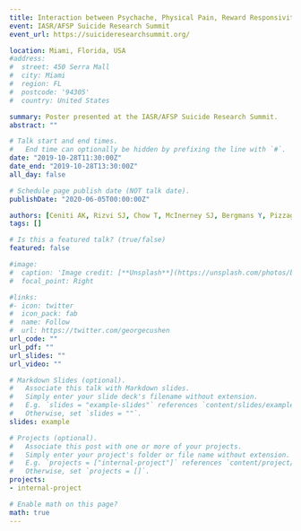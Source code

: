 ```yaml
---
title: Interaction between Psychache, Physical Pain, Reward Responsivity, Anhedonia, and Suicidality in Depression (Poster)
event: IASR/AFSP Suicide Research Summit
event_url: https://suicideresearchsummit.org/

location: Miami, Florida, USA
#address:
#  street: 450 Serra Mall
#  city: Miami
#  region: FL
#  postcode: '94305'
#  country: United States

summary: Poster presented at the IASR/AFSP Suicide Research Summit.
abstract: ""

# Talk start and end times.
#   End time can optionally be hidden by prefixing the line with `#`.
date: "2019-10-28T11:30:00Z"
date_end: "2019-10-28T13:30:00Z"
all_day: false

# Schedule page publish date (NOT talk date).
publishDate: "2020-06-05T00:00:00Z"

authors: [Ceniti AK, Rizvi SJ, Chow T, McInerney SJ, Bergmans Y, Pizzagalli D, Solomons T, Farb N, Turecki G, Kennedy SH]
tags: []

# Is this a featured talk? (true/false)
featured: false

#image:
#  caption: 'Image credit: [**Unsplash**](https://unsplash.com/photos/bzdhc5b3Bxs)'
#  focal_point: Right

#links:
#- icon: twitter
#  icon_pack: fab
#  name: Follow
#  url: https://twitter.com/georgecushen
url_code: ""
url_pdf: ""
url_slides: ""
url_video: ""

# Markdown Slides (optional).
#   Associate this talk with Markdown slides.
#   Simply enter your slide deck's filename without extension.
#   E.g. `slides = "example-slides"` references `content/slides/example-slides.md`.
#   Otherwise, set `slides = ""`.
slides: example

# Projects (optional).
#   Associate this post with one or more of your projects.
#   Simply enter your project's folder or file name without extension.
#   E.g. `projects = ["internal-project"]` references `content/project/deep-learning/index.md`.
#   Otherwise, set `projects = []`.
projects:
- internal-project

# Enable math on this page?
math: true
---
```


